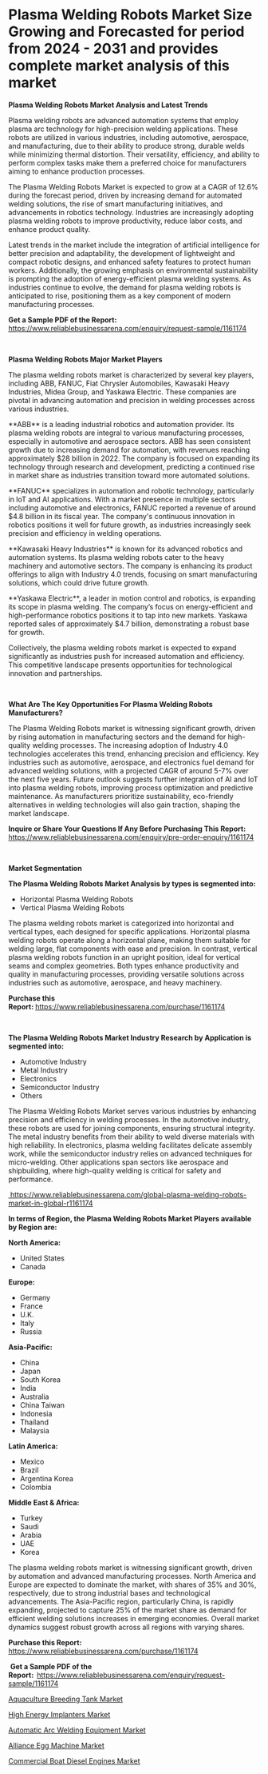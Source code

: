 <p><h1>Plasma Welding Robots Market Size Growing and Forecasted for period from 2024 - 2031 and provides complete market analysis of this market</h1></p><p><strong>Plasma Welding Robots Market Analysis and Latest Trends</strong></p>
<p><p>Plasma welding robots are advanced automation systems that employ plasma arc technology for high-precision welding applications. These robots are utilized in various industries, including automotive, aerospace, and manufacturing, due to their ability to produce strong, durable welds while minimizing thermal distortion. Their versatility, efficiency, and ability to perform complex tasks make them a preferred choice for manufacturers aiming to enhance production processes.</p><p>The Plasma Welding Robots Market is expected to grow at a CAGR of 12.6% during the forecast period, driven by increasing demand for automated welding solutions, the rise of smart manufacturing initiatives, and advancements in robotics technology. Industries are increasingly adopting plasma welding robots to improve productivity, reduce labor costs, and enhance product quality. </p><p>Latest trends in the market include the integration of artificial intelligence for better precision and adaptability, the development of lightweight and compact robotic designs, and enhanced safety features to protect human workers. Additionally, the growing emphasis on environmental sustainability is prompting the adoption of energy-efficient plasma welding systems. As industries continue to evolve, the demand for plasma welding robots is anticipated to rise, positioning them as a key component of modern manufacturing processes.</p></p>
<p><strong>Get a Sample PDF of the Report:&nbsp;</strong> <a href="https://www.reliablebusinessarena.com/enquiry/request-sample/1161174?utm_campaign=1292&utm_medium=2&utm_source=Github&utm_content=ia&utm_term=11102024&utm_id=plasma-welding-robots">https://www.reliablebusinessarena.com/enquiry/request-sample/1161174</a></p>
<p>&nbsp;</p>
<p><strong>Plasma Welding Robots Major Market Players</strong></p>
<p><p>The plasma welding robots market is characterized by several key players, including ABB, FANUC, Fiat Chrysler Automobiles, Kawasaki Heavy Industries, Midea Group, and Yaskawa Electric. These companies are pivotal in advancing automation and precision in welding processes across various industries.</p><p>**ABB** is a leading industrial robotics and automation provider. Its plasma welding robots are integral to various manufacturing processes, especially in automotive and aerospace sectors. ABB has seen consistent growth due to increasing demand for automation, with revenues reaching approximately $28 billion in 2022. The company is focused on expanding its technology through research and development, predicting a continued rise in market share as industries transition toward more automated solutions.</p><p>**FANUC** specializes in automation and robotic technology, particularly in IoT and AI applications. With a market presence in multiple sectors including automotive and electronics, FANUC reported a revenue of around $4.8 billion in its fiscal year. The company's continuous innovation in robotics positions it well for future growth, as industries increasingly seek precision and efficiency in welding operations.</p><p>**Kawasaki Heavy Industries** is known for its advanced robotics and automation systems. Its plasma welding robots cater to the heavy machinery and automotive sectors. The company is enhancing its product offerings to align with Industry 4.0 trends, focusing on smart manufacturing solutions, which could drive future growth.</p><p>**Yaskawa Electric**, a leader in motion control and robotics, is expanding its scope in plasma welding. The company’s focus on energy-efficient and high-performance robotics positions it to tap into new markets. Yaskawa reported sales of approximately $4.7 billion, demonstrating a robust base for growth.</p><p>Collectively, the plasma welding robots market is expected to expand significantly as industries push for increased automation and efficiency. This competitive landscape presents opportunities for technological innovation and partnerships.</p></p>
<p>&nbsp;</p>
<p><strong>What Are The Key Opportunities For Plasma Welding Robots Manufacturers?</strong></p>
<p><p>The Plasma Welding Robots market is witnessing significant growth, driven by rising automation in manufacturing sectors and the demand for high-quality welding processes. The increasing adoption of Industry 4.0 technologies accelerates this trend, enhancing precision and efficiency. Key industries such as automotive, aerospace, and electronics fuel demand for advanced welding solutions, with a projected CAGR of around 5-7% over the next five years. Future outlook suggests further integration of AI and IoT into plasma welding robots, improving process optimization and predictive maintenance. As manufacturers prioritize sustainability, eco-friendly alternatives in welding technologies will also gain traction, shaping the market landscape.</p></p>
<p><strong>Inquire or Share Your Questions If Any Before Purchasing This Report:</strong> <a href="https://www.reliablebusinessarena.com/enquiry/pre-order-enquiry/1161174?utm_campaign=1292&utm_medium=2&utm_source=Github&utm_content=ia&utm_term=11102024&utm_id=plasma-welding-robots">https://www.reliablebusinessarena.com/enquiry/pre-order-enquiry/1161174</a></p>
<p>&nbsp;</p>
<p><strong>Market Segmentation</strong></p>
<p><strong>The Plasma Welding Robots Market Analysis by types is segmented into:</strong></p>
<p><ul><li>Horizontal Plasma Welding Robots</li><li>Vertical Plasma Welding Robots</li></ul></p>
<p><p>The plasma welding robots market is categorized into horizontal and vertical types, each designed for specific applications. Horizontal plasma welding robots operate along a horizontal plane, making them suitable for welding large, flat components with ease and precision. In contrast, vertical plasma welding robots function in an upright position, ideal for vertical seams and complex geometries. Both types enhance productivity and quality in manufacturing processes, providing versatile solutions across industries such as automotive, aerospace, and heavy machinery.</p></p>
<p><strong>Purchase this Report:&nbsp;</strong><a href="https://www.reliablebusinessarena.com/purchase/1161174?utm_campaign=1292&utm_medium=2&utm_source=Github&utm_content=ia&utm_term=11102024&utm_id=plasma-welding-robots">https://www.reliablebusinessarena.com/purchase/1161174</a></p>
<p>&nbsp;</p>
<p><strong>The Plasma Welding Robots Market Industry Research by Application is segmented into:</strong></p>
<p><ul><li>Automotive Industry</li><li>Metal Industry</li><li>Electronics</li><li>Semiconductor Industry</li><li>Others</li></ul></p>
<p><p>The Plasma Welding Robots Market serves various industries by enhancing precision and efficiency in welding processes. In the automotive industry, these robots are used for joining components, ensuring structural integrity. The metal industry benefits from their ability to weld diverse materials with high reliability. In electronics, plasma welding facilitates delicate assembly work, while the semiconductor industry relies on advanced techniques for micro-welding. Other applications span sectors like aerospace and shipbuilding, where high-quality welding is critical for safety and performance.</p></p>
<p><a href="https://www.reliablebusinessarena.com/global-plasma-welding-robots-market-in-global-r1161174?utm_campaign=1292&utm_medium=2&utm_source=Github&utm_content=ia&utm_term=11102024&utm_id=plasma-welding-robots">&nbsp;https://www.reliablebusinessarena.com/global-plasma-welding-robots-market-in-global-r1161174</a></p>
<p><strong>In terms of Region, the Plasma Welding Robots Market Players available by Region are:</strong></p>
<p>
    <p> <strong> North America: </strong>
        <ul>
            <li>United States</li>
            <li>Canada</li>
        </ul>
        </p> 
    <p> <strong> Europe: </strong>
        <ul>
            <li>Germany</li>
            <li>France</li>
            <li>U.K.</li>
            <li>Italy</li>
            <li>Russia</li>
        </ul>
        </p> 
    <p> <strong> Asia-Pacific: </strong>
        <ul>
            <li>China</li>
            <li>Japan</li>
            <li>South Korea</li>
            <li>India</li>
            <li>Australia</li>
            <li>China Taiwan</li>
            <li>Indonesia</li>
            <li>Thailand</li>
            <li>Malaysia</li>
        </ul>
        </p> 
    <p> <strong> Latin America: </strong>
        <ul>
            <li>Mexico</li>
            <li>Brazil</li>
            <li>Argentina Korea</li>
            <li>Colombia</li>
        </ul>
        </p> 
    <p> <strong> Middle East & Africa: </strong>
        <ul>
            <li>Turkey</li>
            <li>Saudi</li>
            <li>Arabia</li>
            <li>UAE</li>
            <li>Korea</li>
        </ul>
    </p>
    </p>
<p><p>The plasma welding robots market is witnessing significant growth, driven by automation and advanced manufacturing processes. North America and Europe are expected to dominate the market, with shares of 35% and 30%, respectively, due to strong industrial bases and technological advancements. The Asia-Pacific region, particularly China, is rapidly expanding, projected to capture 25% of the market share as demand for efficient welding solutions increases in emerging economies. Overall market dynamics suggest robust growth across all regions with varying shares.</p></p>
<p><strong>Purchase this Report: </strong><a href="https://www.reliablebusinessarena.com/purchase/1161174?utm_campaign=1292&utm_medium=2&utm_source=Github&utm_content=ia&utm_term=11102024&utm_id=plasma-welding-robots">https://www.reliablebusinessarena.com/purchase/1161174</a></p>
<p>&nbsp;<strong>Get a Sample PDF of the Report:&nbsp;&nbsp;</strong><a href="https://www.reliablebusinessarena.com/enquiry/request-sample/1161174?utm_campaign=1292&utm_medium=2&utm_source=Github&utm_content=ia&utm_term=11102024&utm_id=plasma-welding-robots">https://www.reliablebusinessarena.com/enquiry/request-sample/1161174</a></p>
<p><strong></strong></p>
<p><p><a href="https://www.linkedin.com/pulse/aquaculture-breeding-tank-market-share-size-trends-industry-3pwec?utm_campaign=1292&utm_medium=2&utm_source=Github&utm_content=ia&utm_term=11102024&utm_id=plasma-welding-robots">Aquaculture Breeding Tank Market</a></p><p><a href="https://www.linkedin.com/pulse/high-energy-implanters-industry-forecast-market-shifts-strategic-qun8f?utm_campaign=1292&utm_medium=2&utm_source=Github&utm_content=ia&utm_term=11102024&utm_id=plasma-welding-robots">High Energy Implanters Market</a></p><p><a href="https://www.linkedin.com/pulse/regional-adaptations-automatic-arc-welding-equipment-market-lbilc?utm_campaign=1292&utm_medium=2&utm_source=Github&utm_content=ia&utm_term=11102024&utm_id=plasma-welding-robots">Automatic Arc Welding Equipment Market</a></p><p><a href="https://www.linkedin.com/pulse/strategic-roadmap-global-alliance-egg-machine-market-zrnnc?utm_campaign=1292&utm_medium=2&utm_source=Github&utm_content=ia&utm_term=11102024&utm_id=plasma-welding-robots">Alliance Egg Machine Market</a></p><p><a href="https://www.linkedin.com/pulse/global-commercial-boat-diesel-engines-industry-analysis-report-tnevf?utm_campaign=1292&utm_medium=2&utm_source=Github&utm_content=ia&utm_term=11102024&utm_id=plasma-welding-robots">Commercial Boat Diesel Engines Market</a></p></p>